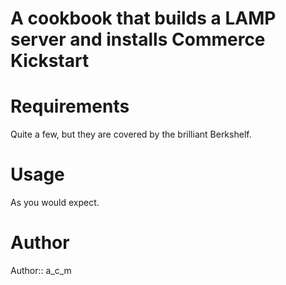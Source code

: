 # A cookbook that builds a LAMP server and installs Commerce Kickstart

# Requirements

Quite a few, but they are covered by the brilliant Berkshelf.

# Usage

As you would expect.

# Author

Author:: a_c_m
